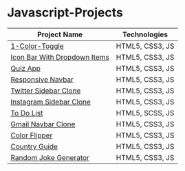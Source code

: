 # Javascript-Projects

| Project Name | Technologies |
|-----------|------------|
| [1-Color-Toggle](https://peppy-salmiakki-439d32.netlify.app/)   | HTML5, CSS3, JS |
| [Icon Bar With Dropdown Items](https://sensational-llama-635cf4.netlify.app)   | HTML5, CSS3, JS |
| [Quiz App](https://majestic-gingersnap-64dcdc.netlify.app)   | HTML5, CSS3, JS |
| [Responsive Navbar](https://dynamic-sherbet-99d8cd.netlify.app)   | HTML5, CSS3, JS |
| [Twitter Sidebar Clone](https://profound-bienenstitch-b9df55.netlify.app)   | HTML5, CSS3, JS |
| [Instagram Sidebar Clone](https://delicate-dieffenbachia-a069ab.netlify.app)   | HTML5, CSS3, JS |
| [To Do List](https://starlit-zabaione-436c87.netlify.app)   | HTML5, SCSS, JS |
| [Gmail Navbar Clone](https://admirable-custard-fa5354.netlify.app)  | HTML5, CSS3, JS |
| [Color Flipper](https://splendid-halva-117029.netlify.app)  | HTML5, CSS3, JS |
| [Country Guide](https://classy-malasada-2f3876.netlify.app)  | HTML5, CSS3, JS |
| [Random Joke Generator](https://guileless-stardust-47789c.netlify.app)  | HTML5, CSS3, JS |

